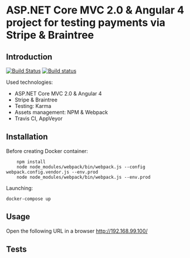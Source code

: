 ﻿# ASP.NET Core MVC 2.0 & Angular 4 project for testing payments via Stripe & Braintree

## Introduction

[![Build Status](https://travis-ci.org/osya/ASPNetCoreAngular2Payments.svg?branch=master)](https://travis-ci.org/osya/ASPNetCoreAngular2Payments) [![Build status](https://ci.appveyor.com/api/projects/status/ku7kowcfmiei53pi?svg=true)](https://ci.appveyor.com/project/osya/aspnetcoreangular2payments)

Used technologies:

- ASP.NET Core MVC 2.0 & Angular 4
- Stripe & Braintree
- Testing: Karma
- Assets management: NPM & Webpack
- Travis CI, AppVeyor

## Installation

Before creating Docker container:

```shell
    npm install
    node node_modules/webpack/bin/webpack.js --config webpack.config.vendor.js --env.prod
    node node_modules/webpack/bin/webpack.js --env.prod
```

Launching:

```shell
docker-compose up
```

## Usage

Open the following URL in a browser <http://192.168.99.100/>

## Tests
